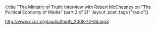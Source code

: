 {:title "The Ministry of Truth: Interview with Robert McChesney on \"The Political Economy of Media\" (part 2 of 2)"
:layout :post
:tags  ["radio"]}

<http://www.szcz.org/audio/tmot\_2008-12-04.mp3>

